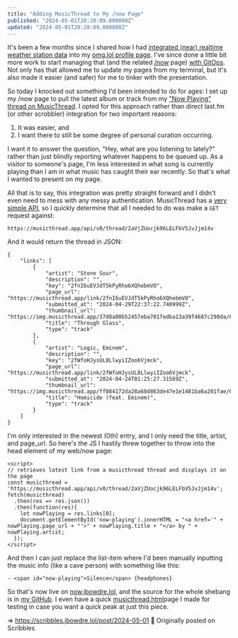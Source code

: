 ```yaml
---
title: "Adding MusicThread to My /now Page"
published: "2024-05-01T20:28:09.000000Z"
updated: "2024-05-01T20:28:09.000000Z"
---
```


It's been a few months since I shared how I had [integrated (near) realtime weather station data](https://runtimeterror.dev/display-tempest-weather-static-site/) into my [omg.lol profile page](https://jbowdre.lol). I've since done a little bit more work to start managing that (and the related [/now](https://now.jbowdre.lol) page) [with GitOps](https://scribbles.jbowdre.lol/post/gitops-for-omg-lol). Not only has that allowed me to update my pages from my terminal, but it's also made it easier (and safer) for me to tinker with the presentation.

So today I knocked out something I'd been intended to do for ages: I set up my /now page to pull the latest album or track from my ["Now Playing" thread on MusicThread](https://musicthread.app/thread/2aVjZUocjk96LELFbV5JvJjm14v). I opted for this approach rather than direct last.fm (or other scrobbler) integration for two important reasons:

1. It was easier, and
2. I want there to still be some degree of personal curation occurring.

I want it to answer the question, "Hey, what are you listening to lately?" rather than just blindly reporting whatever happens to be queued up. As a visitor to someone's page, I'm less interested in what song is currently playing than I am in what music has caught their ear recently. So that's what I wanted to present on my page.

All that is to say, this integration was pretty straight forward and I didn't even need to mess with any messy authentication. MusicThread has a [very simple API](https://musicthread.app/api), so I quickly determine that all I needed to do was make a `GET` request against:

```
https://musicthread.app/api/v0/thread/2aVjZUocjk96LELFbV5JvJjm14v
```

And it would return the thread in JSON:

```
{
    "links": [
        {
            "artist": "Stone Sour",
            "description": "",
            "key": "2fnI6uEVJdT5kPyRho6XQhebmVO",
            "page_url": "https://musicthread.app/link/2fnI6uEVJdT5kPyRho6XQhebmVO",
            "submitted_at": "2024-04-29T22:37:22.740999Z",
            "thumbnail_url": "https://img.musicthread.app/37d8a80b52457eba701fedba13a39f4687c290da/68747470733a2f2f692e7363646e2e636f2f696d6167652f61623637363136643030303062323733623432346165623531303031366461613162633032353163",
            "title": "Through Glass",
            "type": "track"
        },
        {
            "artist": "Logic, Eminem",
            "description": "",
            "key": "2fWfoHJysUL8LlwyiIZoo6Vjmck",
            "page_url": "https://musicthread.app/link/2fWfoHJysUL8LlwyiIZoo6Vjmck",
            "submitted_at": "2024-04-24T01:25:27.31569Z",
            "thumbnail_url": "https://img.musicthread.app/ff084172da28a68d863de47e1e1481ba6a201fae/68747470733a2f2f692e7363646e2e636f2f696d6167652f61623637363136643030303062323733343163306164336533393338386162333332666662303233",
            "title": "Homicide (feat. Eminem)",
            "type": "track"
        }
    ]
}
```

I'm only interested in the newest (0th) entry, and I only need the title, artist, and page\_url. So here's the JS I hastily threw together to throw into the head element of my web/now page:

```
<script>
// retrieves latest link from a musicthread thread and displays it on the page
const musicthread = 'https://musicthread.app/api/v0/thread/2aVjZUocjk96LELFbV5JvJjm14v';
fetch(musicthread)
  .then(res => res.json())
  .then(function(res){
    let nowPlaying = res.links[0];
    document.getElementById('now-playing').innerHTML = "<a href='" + nowPlaying.page_url + "'>" + nowPlaying.title + "</a> by " + nowPlaying.artist;
  });
</script>
```

And then I can just replace the list-item where I'd been manually inputting the music info (like a cave person) with something like this:

```
- <span id="now-playing">Silence</span> {headphones}
```

So that's now live on [now.jbowdre.lol](https://now.jbowdre.lol), and the source for the whole shebang is in [my GitHub](https://github.com/jbowdre/lolz). I even have a quick [musicthread.html](https://github.com/jbowdre/lolz/blob/main/musicthread.html)page I made for testing in case you want a quick peak at just this piece.

=> https://scribbles.jbowdre.lol/post/2024-05-01 📡 Originally posted on Scribbles